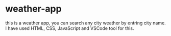 # weather-app
this is a weather app, you can search any city weather by entring city name.
I have used HTML, CSS, JavaScript and VSCode tool for this.
